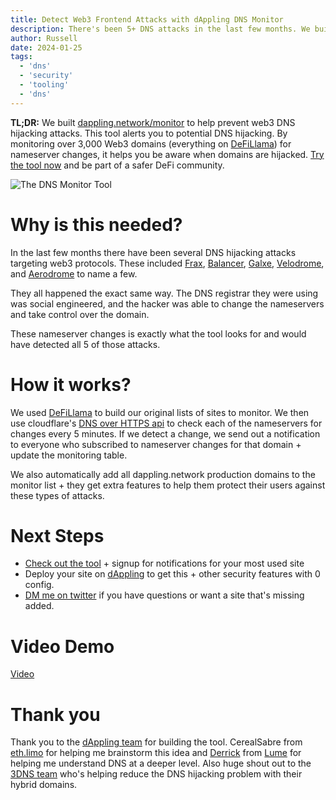 ```yaml
---
title: Detect Web3 Frontend Attacks with dAppling DNS Monitor
description: There's been 5+ DNS attacks in the last few months. We built a tool to help protect users. 
author: Russell
date: 2024-01-25
tags:
  - 'dns'
  - 'security'
  - 'tooling'
  - 'dns'
---
```

**TL;DR:** We built [dappling.network/monitor](https://dappling.network/monitor) to help prevent web3 DNS hijacking attacks. This tool alerts you to potential DNS hijacking. By monitoring over 3,000 Web3 domains (everything on [DeFiLlama](https://defillama.com)) for nameserver changes, it helps you be aware when domains are hijacked. [Try the tool now](https://dappling.network/monitor) and be part of a safer DeFi community.

![The DNS Monitor Tool](/images/dns-monitor/monitor-demo.png)

# Why is this needed? 
In the last few months there have been several DNS hijacking attacks targeting web3 protocols. These included [Frax](https://x.com/fraxfinance/status/1719497560543658073?s=20), [Balancer]( https://twitter.com/Balancer/status/1704281611326357567), [Galxe]( https://twitter.com/galxe/status/1710305141016944654), [Velodrome]( https://twitter.com/VelodromeFi/status/1730040745736683679), and [Aerodrome](https://x.com/aerodromefi/status/1736780326070870072?s=20) to name a few. 

They all happened the exact same way. The DNS registrar they were using was social engineered, and the hacker was able to change the nameservers and take control over the domain.

These nameserver changes is exactly what the tool looks for and would have detected all 5 of those attacks. 

# How it works?
We used [DeFiLlama](https://defillama.com) to build our original lists of sites to monitor. We then use cloudflare's [DNS over HTTPS api](https://developers.cloudflare.com/1.1.1.1/encryption/dns-over-https/) to check each of the nameservers for changes every 5 minutes. If we detect a change, we send out a notification to everyone who subscribed to nameserver changes for that domain + update the monitoring table. 

We also automatically add all dappling.network production domains to the monitor list + they get extra features to help them protect their users against these types of attacks.

# Next Steps
* [Check out the tool](https://dappling.network/monitor) + signup for notifications for your most used site
* Deploy your site on [dAppling](https://dappling.network) to get this + other security features with 0 config. 
* [DM me on twitter](https://twitter.com/0xbookland) if you have questions or want a site that's missing added.  

# Video Demo
[Video](https://x.com/0xBookland/status/1757493370962739438?s=20) 

# Thank you
Thank you to the [dAppling team](https://dappling.network) for building the tool. CerealSabre from [eth.limo](https://twitter.com/eth_limo) for helping me brainstorm this idea and [Derrick](https://twitter.com/pcfreak30) from [Lume](https://twitter.com/LumeWeb3) for helping me understand DNS at a deeper level. Also huge shout out to the [3DNS team](https://3dns.box/) who's helping reduce the DNS hijacking problem with their hybrid domains. 